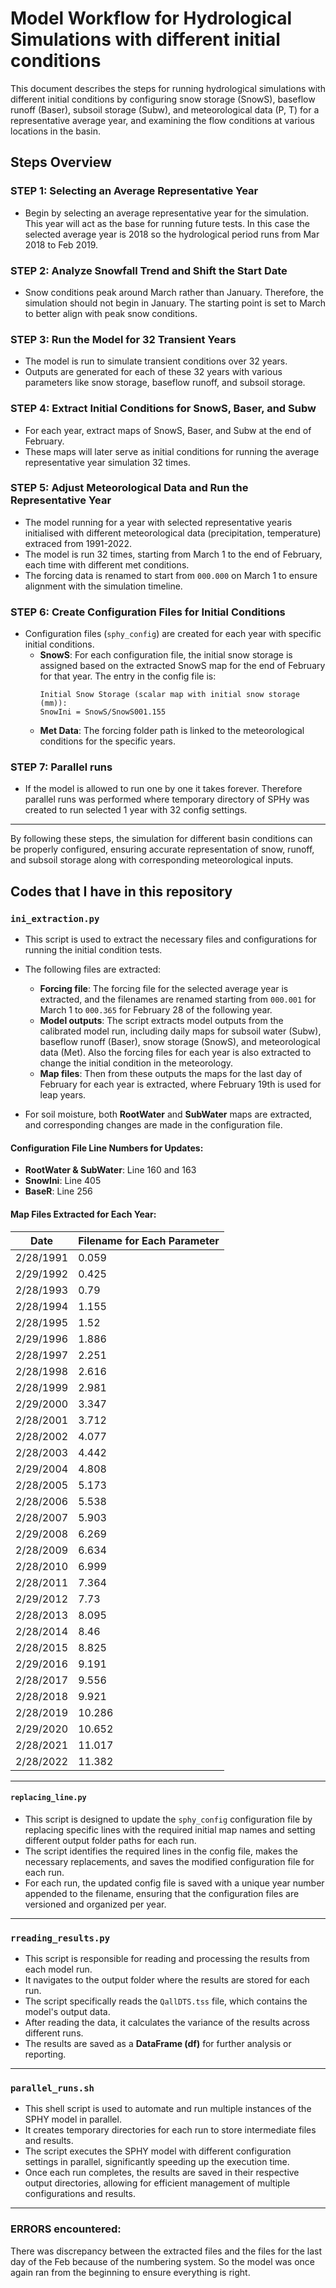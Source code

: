 # Model Workflow for Hydrological Simulations with different initial conditions

This document describes the steps for running hydrological simulations with different initial conditions by configuring snow storage (SnowS), baseflow runoff (Baser), subsoil storage (Subw), and meteorological data (P, T) for a representative average year, and examining the flow conditions at various locations in the basin.

## Steps Overview

### STEP 1: Selecting an Average Representative Year
- Begin by selecting an average representative year for the simulation. This year will act as the base for running future tests. In this case the selected average year is 2018 so the hydrological period runs from Mar 2018 to Feb 2019.

### STEP 2: Analyze Snowfall Trend and Shift the Start Date
- Snow conditions peak around March rather than January. Therefore, the simulation should not begin in January. The starting point is set to March to better align with peak snow conditions.

### STEP 3: Run the Model for 32 Transient Years
- The model is run to simulate transient conditions over 32 years.
- Outputs are generated for each of these 32 years with various parameters like snow storage, baseflow runoff, and subsoil storage.

### STEP 4: Extract Initial Conditions for SnowS, Baser, and Subw
- For each year, extract maps of SnowS, Baser, and Subw at the end of February.
- These maps will later serve as initial conditions for running the average representative year simulation 32 times.

### STEP 5: Adjust Meteorological Data and Run the Representative Year
- The model running for a year with selected representative yearis initialised with different meteorological data (precipitation, temperature) extraced from 1991-2022.
- The model is run 32 times, starting from March 1 to the end of February, each time with different met conditions.
- The forcing data is renamed to start from `000.000` on March 1 to ensure alignment with the simulation timeline.

### STEP 6: Create Configuration Files for Initial Conditions
- Configuration files (`sphy_config`) are created for each year with specific initial conditions.
    - **SnowS**: For each configuration file, the initial snow storage is assigned based on the extracted SnowS map for the end of February for that year. The entry in the config file is:
      ``` 
      Initial Snow Storage (scalar map with initial snow storage (mm)): 
      SnowIni = SnowS/SnowS001.155
      ```
    - **Met Data**: The forcing folder path is linked to the meteorological conditions for the specific years.


### STEP 7: Parallel runs
- If the model is allowed to run one by one it takes forever. Therefore parallel runs was performed where temporary directory of SPHy was created to run selected 1 year with 32 config settings.

---
By following these steps, the simulation for different basin conditions can be properly configured, ensuring accurate representation of snow, runoff, and subsoil storage along with corresponding meteorological inputs.


## Codes that I have in this repository

### `ini_extraction.py`
- This script is used to extract the necessary files and configurations for running the initial condition tests.
- The following files are extracted:
  - **Forcing file**: The forcing file for the selected average year is extracted, and the filenames are renamed starting from `000.001` for March 1 to `000.365` for February 28 of the following year.
  - **Model outputs**: The script extracts model outputs from the calibrated model run, including daily maps for subsoil water (Subw), baseflow runoff (Baser), snow storage (SnowS), and meteorological data (Met). Also the forcing files for each year is also extracted to change the initial condition in the meteorology. 
  - **Map files**: Then from these outputs the maps for the last day of February for each year is extracted, where February 19th is used for leap years.

- For soil moisture, both **RootWater** and **SubWater** maps are extracted, and corresponding changes are made in the configuration file.

#### Configuration File Line Numbers for Updates:
- **RootWater & SubWater**: Line 160 and 163
- **SnowIni**: Line 405
- **BaseR**: Line 256

#### Map Files Extracted for Each Year:
| Date       | Filename for Each Parameter |
|------------|-----------------------------|
| 2/28/1991  | 0.059                       |
| 2/29/1992  | 0.425                       |
| 2/28/1993  | 0.79                        |
| 2/28/1994  | 1.155                       |
| 2/28/1995  | 1.52                        |
| 2/29/1996  | 1.886                       |
| 2/28/1997  | 2.251                       |
| 2/28/1998  | 2.616                       |
| 2/28/1999  | 2.981                       |
| 2/29/2000  | 3.347                       |
| 2/28/2001  | 3.712                       |
| 2/28/2002  | 4.077                       |
| 2/28/2003  | 4.442                       |
| 2/29/2004  | 4.808                       |
| 2/28/2005  | 5.173                       |
| 2/28/2006  | 5.538                       |
| 2/28/2007  | 5.903                       |
| 2/29/2008  | 6.269                       |
| 2/28/2009  | 6.634                       |
| 2/28/2010  | 6.999                       |
| 2/28/2011  | 7.364                       |
| 2/29/2012  | 7.73                        |
| 2/28/2013  | 8.095                       |
| 2/28/2014  | 8.46                        |
| 2/28/2015  | 8.825                       |
| 2/29/2016  | 9.191                       |
| 2/28/2017  | 9.556                       |
| 2/28/2018  | 9.921                       |
| 2/28/2019  | 10.286                      |
| 2/29/2020  | 10.652                      |
| 2/28/2021  | 11.017                      |
| 2/28/2022  | 11.382                      |

---

#### `replacing_line.py`
- This script is designed to update the `sphy_config` configuration file by replacing specific lines with the required initial map names and setting different output folder paths for each run.
- The script identifies the required lines in the config file, makes the necessary replacements, and saves the modified configuration file for each run.
- For each run, the updated config file is saved with a unique year number appended to the filename, ensuring that the configuration files are versioned and organized per year.

---

### `rreading_results.py`
- This script is responsible for reading and processing the results from each model run.
- It navigates to the output folder where the results are stored for each run.
- The script specifically reads the `QallDTS.tss` file, which contains the model's output data.
- After reading the data, it calculates the variance of the results across different runs.
- The results are saved as a **DataFrame (df)** for further analysis or reporting.

---

### `parallel_runs.sh`
- This shell script is used to automate and run multiple instances of the SPHY model in parallel.
- It creates temporary directories for each run to store intermediate files and results.
- The script executes the SPHY model with different configuration settings in parallel, significantly speeding up the execution time.
- Once each run completes, the results are saved in their respective output directories, allowing for efficient management of multiple configurations and results.

---

### ERRORS encountered:
There was discrepancy between the extracted files and the files for the last day of the Feb because of the numbering system. So the model was once again ran from the beginning to ensure everything is right. 
